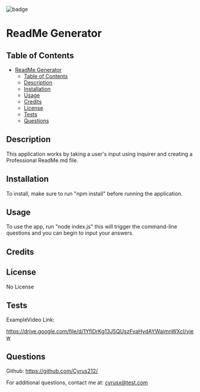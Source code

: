 
![badge](https://img.shields.io/badge/license-None-brightgreen)

# ReadMe Generator

## Table of Contents
- [ReadMe Generator](#readme-generator)
  - [Table of Contents](#table-of-contents)
  - [Description](#description)
  - [Installation](#installation)
  - [Usage](#usage)
  - [Credits](#credits)
  - [License](#license)
  - [Tests](#tests)
  - [Questions](#questions)

<a id = "description"></a>
## Description

This application works by taking a user's input using inquirer and creating a Professional ReadMe.md file.

<a id = "installation"></a>
## Installation

To install, make sure to run "npm install" before running the application.

<a id = "usage"></a>
## Usage

To use the app, run "node index.js" this will trigger the command-line questions and you can begin to input your answers.

<a id = "credits"></a>
## Credits



<a id = "license"></a>
## License

No License

<a id = "tests"></a>
## Tests

ExampleVideo Link: 

https://drive.google.com/file/d/1YflDrKg13J5QUszFvaHydAYWaimnWXcI/view

<a id = "questions"></a>
## Questions

Github: https://github.com/Cyrus212/

For additional questions, contact me at: cyrusx@test.com